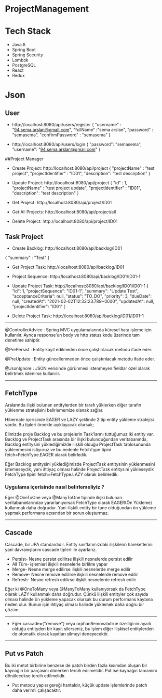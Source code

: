 # ProjectManagement


# Tech Stack
* Java 8
* Spring Boot
* Spring Security
* Lombok
* PostgreSQL
* React 
* Redux

# Json

## User
* http://localhost:8080/api/users/register
{
    "username" : "94.sema.arslan@gmail.com",
    "fullName" :"sema arslan",
    "password" : "semasema",
    "confirmPassword" : "semasema"
}

* http://localhost:8080/api/users/login
{
    "password": "semasema",
    "username": "94.sema.arslan@gmail.com"
}

##Project Manager
* Create Project: http://localhost:8080/api/project
{
    "projectName" : "test project",
    "projectIdentifier" : "ID01",
    "description": "test description"
}

* Update Project: http://localhost:8080/api/project
{
    "id" : 1,
    "projectName" : "test project update",
    "projectIdentifier" : "ID01",
    "description": "test description"
}

* Get Project: http://localhost:8080/api/project/ID01

* Get All Projects: http://localhost:8080/api/project/all

* Delete Project: http://localhost:8080/api/project/ID01

## Task Project 

* Create Backlog: http://localhost:8080/api/backlog/ID01

{
    "summary" : "Test"
}

* Get Project Task: http://localhost:8080/api/backlog/ID01

* Project Sequence: http://localhost:8080/api/backlog/ID01/ID01-1

* Update Project Task: http://localhost:8080/api/backlog/ID01/ID01-1
{
    "id": 1,
    "projectSequence": "ID01-1",
    "summary": "Update Test",
    "acceptanceCriteria": null,
    "status": "TO_DO",
    "priority": 3,
    "dueDate": null,
    "createdAt": "2021-02-02T12:33:23.789+0000",
    "updatedAt": null,
    "projectIdentifier": "ID01"
}

* Delete Project Task: http://localhost:8080/api/backlog/ID01/ID01-1
------------------

@ControllerAdvice : Spring MVC uygulamalarında küresel hata işleme için kullanılır. Ayrıca response'un body ve http status kodu üzerinde tam denetime sahiptir.

@PrePersist : Entity kayıt edilmeden önce çalıştırılacak metodu ifade eder.

@PreUpdate : Entity güncellenmeden önce çalıştırılacak metodu ifade eder.

@JsonIgnore : JSON verisinde görünmesi istenmeyen fieldlar özel olarak belirtmek istenirse kullanılır.


------------------ 

## FetchType  

Aralarında ilişki bulunan entitylerden bir tarafı yüklerken diğer tarafın yüklenme stratejisini belirlememize olanak sağlar.

Hibernate içerisinde EAGER ve LAZY şeklinde 2 tip entity yükleme stratejisi vardır. Bu tipleri örnekle açıklayacak olursak;

Elimizde proje Backlog ve bu projelerin Task'larını tuttuğumuz iki entity var. Backlog ve ProjectTask arasında bir ilişki bulunduğundan veritabanında, Backlog entitysini yüklediğimizde ilişkili olduğu ProjectTask tablosununda yüklenmesini istiyoruz ve bu nedenle FetchType tipini fetch=FetchType.EAGER olarak belirledik.

Eğer Backlog entitysini yüklediğimizde ProjectTask entitysinin yüklenmesini istemeseydik, yani ihtiyaç olması halinde ProjectTask entitysini yükleseydik FetchType tipini fetch=FetchType.LAZY olarak belirlerdik. 


### Uygulama içerisinde nasıl belirlemeliyiz ?

Eğer @OneToOne veya @ManyToOne tipinde ilişki bulunan veritabanınlarından yararlanıyorsak FetchType olarak EAGER(Ön Yükleme) kullanmak daha doğrudur. Yani ilişkili entity bir tane olduğundan ön yükleme yapmak performans açısından bir sorun oluşturmaz.

-----------------------------

## Cascade 

Cascade, bir JPA standardıdır. Entity sınıflarımızdaki ilişkilerin hareketlerini yani davranışlarını cascade tipleri ile ayarlarız.

* Persist- Nesne persist edilirse ilişkili nesnelerde persist edilir
* All	Tüm- işlemleri ilişkili nesnelerle birlikte yapar
* Merge-	Nesne merge edilirse ilişkili nesnelerde merge edilir
* Remove-	Nesne remove edilirse ilişkili nesnelerde remove edilir
* Refresh-	Nesne refresh edilirse ilişkili nesnelerde refresh edilir

Eğer ki  @OneToMany veya  @ManyToMany kullanıyorsak da FetchType olarak LAZY kullanmak daha doğrudur. Çünkü ilişkili entityler çok sayıda olması halinde ön yükleme yapacak olursak bu durum performans kaybına neden olur. Bunun için ihtiyaç olması halinde yüklemek daha doğru bir çözüm.

---------------

* Eğer cascade={"remove"} veya orphanRemoval=true özelliğinin ayarlı olduğu entityden bir kayıt silerseniz, bu işlem diğer ilişkisel entitylerden de otomatik olarak kayıtları silmeyi deneyecektir.

--------------

## Put vs Patch 

Bu iki metot birbirine benzese de patch birden fazla kısımdan oluşan bir kaynağın bir parçasını dönerken tercih edilmelidir. 
Put ise kaynağın tamamını dönülecekse tercih edilmelidir. 
* Put metodu yapısı gereği hantaldır, küçük update işlemlerinde patch daha verimli çalışacaktır.
